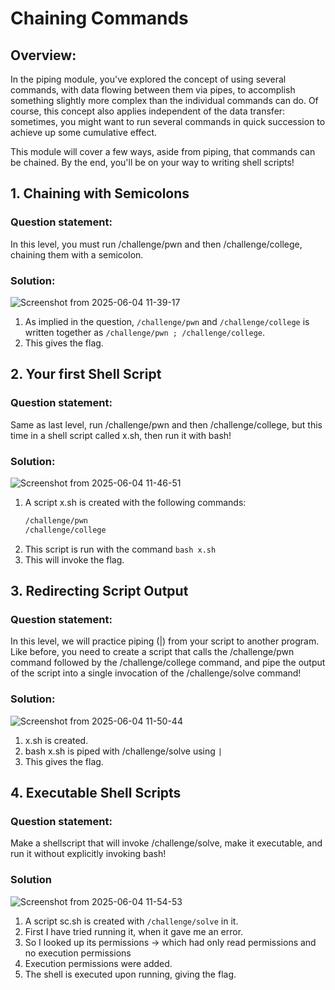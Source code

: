 # Chaining Commands
## Overview:
In the piping module, you've explored the concept of using several commands, with data flowing between them via pipes, to accomplish something slightly more complex than the individual commands can do. Of course, this concept also applies independent of the data transfer: sometimes, you might want to run several commands in quick succession to achieve up some cumulative effect.

This module will cover a few ways, aside from piping, that commands can be chained. By the end, you'll be on your way to writing shell scripts!

## 1. Chaining with Semicolons
### Question statement:
In this level, you must run /challenge/pwn and then /challenge/college, chaining them with a semicolon.

### Solution:

![Screenshot from 2025-06-04 11-39-17](https://github.com/user-attachments/assets/5cba2109-fab2-434f-92eb-5d82d1cb01ed)
1. As implied in the question, ```/challenge/pwn``` and ```/challenge/college``` is written together as ```/challenge/pwn ; /challenge/college```.
2. This gives the flag.

## 2. Your first Shell Script
### Question statement:
Same as last level, run /challenge/pwn and then /challenge/college, but this time in a shell script called x.sh, then run it with bash!

### Solution:
![Screenshot from 2025-06-04 11-46-51](https://github.com/user-attachments/assets/c8247381-904c-47e8-bd12-1316fb43a464)
1. A script x.sh is created with the following commands:
   ```bash
   /challenge/pwn
   /challenge/college
   ```
2. This script is run with the command ```bash x.sh```
3. This will invoke the flag.

## 3. Redirecting Script Output
### Question statement:
In this level, we will practice piping (|) from your script to another program. Like before, you need to create a script that calls the /challenge/pwn command followed by the /challenge/college command, and pipe the output of the script into a single invocation of the /challenge/solve command!
### Solution:

![Screenshot from 2025-06-04 11-50-44](https://github.com/user-attachments/assets/857b019f-c2d8-4f88-85ae-d6dcc7d43309)

1. x.sh is created.
2. bash x.sh is piped with /challenge/solve using ``` | ```
3. This gives the flag.

## 4. Executable Shell Scripts
### Question statement:
Make a shellscript that will invoke /challenge/solve, make it executable, and run it without explicitly invoking bash!

### Solution

![Screenshot from 2025-06-04 11-54-53](https://github.com/user-attachments/assets/bf3668b7-dfca-47f5-b887-097517a0c382)

1. A script sc.sh is created with   ```/challenge/solve``` in it.
2. First I have tried running it, when it gave me an error.
3. So I looked up its permissions -> which had only read permissions and no execution permissions
4. Execution permissions were added.
5. The shell is executed upon running, giving the flag.
